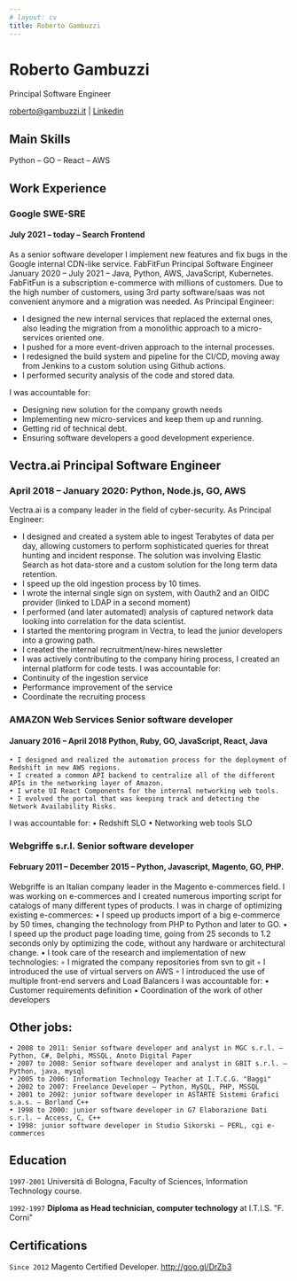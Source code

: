 ```yaml
---
# layout: cv
title: Roberto Gambuzzi
---
```

# Roberto Gambuzzi
Principal Software Engineer

<div id="links">
<a href="roberto@gambuzzi.it">roberto@gambuzzi.it</a>
| 
<a href="https://www.linkedin.com/in/gambuzzi/">Linkedin</a>
</div>

## Main Skills
Python – GO – React – AWS

## Work Experience 
### Google SWE-SRE
#### July 2021 – today – Search Frontend
As a senior software developer I implement new features and fix bugs in the Google internal CDN-like service.
FabFitFun Principal Software Engineer
January 2020 – July 2021 – Java, Python, AWS, JavaScript, Kubernetes.
FabFitFun is a subscription e-commerce with millions of customers.
Due to the high number of customers, using 3rd party software/saas was not convenient anymore and a migration was needed.
As Principal Engineer:
* I designed the new internal services that replaced the external ones, also leading the migration from a monolithic approach to a micro-services oriented one.
* I pushed for a more event-driven approach to the internal processes.
* I redesigned the build system and pipeline for the CI/CD, moving away from Jenkins to a custom solution using Github actions.
* I performed security analysis of the code and stored data.

I was accountable for:
* Designing new solution for the company growth needs
* Implementing new micro-services and keep them up and running.
* Getting rid of technical debt.
* Ensuring software developers a good development experience.

## Vectra.ai Principal Software Engineer
### April 2018 – January 2020: Python, Node.js, GO, AWS 
Vectra.ai is a company leader in the field of cyber-security.
As Principal Engineer:
* I designed and created a system able to ingest Terabytes of data per day, allowing customers to perform sophisticated queries for threat hunting and incident response. The solution was involving Elastic Search as hot data-store and a custom solution for the long term data retention.
* I speed up the old ingestion process by 10 times.
* I wrote the internal single sign on system, with Oauth2 and an OIDC provider (linked to LDAP in a second moment)
* I performed (and later automated) analysis of captured network data looking into correlation for the data scientist. 
* I started the mentoring program in Vectra, to lead the junior developers into a growing path.
* I created the internal recruitment/new-hires newsletter
* I was actively contributing to the company hiring process, I created an internal platform for code tests.
I was accountable for:
* Continuity of the ingestion service
* Performance improvement of the service
* Coordinate the recruiting process

### AMAZON Web Services Senior software developer
#### January 2016 – April 2018 Python, Ruby, GO, JavaScript, React, Java

    • I designed and realized the automation process for the deployment of Redshift in new AWS regions.
    • I created a common API backend to centralize all of the different APIs in the networking layer of Amazon.
    • I wrote UI React Components for the internal networking web tools.
    • I evolved the portal that was keeping track and detecting the Network Availability Risks.
I was accountable for:
    • Redshift SLO
    • Networking web tools SLO

### Webgriffe s.r.l. Senior software developer
#### February 2011 – December 2015 – Python, Javascript, Magento, GO, PHP. 
Webgriffe is an Italian company leader in the Magento e-commerces field. I was working on e-commerces and I created numerous importing script for catalogs of many different types of products. I was in charge of optimizing existing e-commerces: 
    • I speed up products import of a big e-commerce by 50 times, changing the technology from PHP to Python and later to GO. 
    • I speed up the product page loading time, going from 25 seconds to 1.2 seconds only by optimizing the code, without any hardware or architectural change.
    • I took care of the research and implementation of new technologies: 
        ◦ I migrated the company repositories from svn to git
        ◦ I introduced the use of virtual servers on AWS
        ◦ I introduced the use of multiple front-end servers and Load Balancers
I was accountable for:
    • Customer requirements definition
    • Coordination of the work of other developers
## Other jobs:
    • 2008 to 2011: Senior software developer and analyst in MGC s.r.l. – Python, C#, Delphi, MSSQL, Anoto Digital Paper
    • 2007 to 2008: Senior software developer and analyst in GBIT s.r.l. – Python, java, mysql
    • 2005 to 2006: Information Technology Teacher at I.T.C.G. "Baggi"
    • 2002 to 2007: Freelance Developer – Python, MySQL, PHP, MSSQL
    • 2001 to 2002: junior software developer in ASTARTE Sistemi Grafici s.a.s. – Borland C++
    • 1998 to 2000: junior software developer in G7 Elaborazione Dati s.r.l. – Access, C, C++
    • 1998: junior software developer in Studio Sikorski – PERL, cgi e-commerces



## Education
`1997-2001`
Università di Bologna, Faculty of Sciences, Information Technology course. 

`1992-1997`
__Diploma as Head technician, computer technology__ at I.T.I.S. "F. Corni"

## Certifications 
`Since 2012`
Magento Certified Developer. http://goo.gl/DrZb3

<!-- ### Footer

Last updated: Dec 2021 -->
